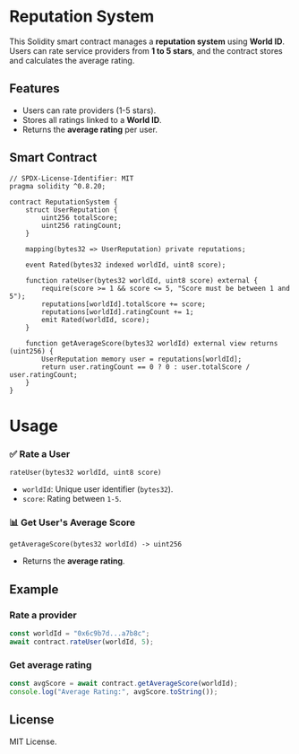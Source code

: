 # Reputation System

This Solidity smart contract manages a **reputation system** using **World ID**. Users can rate service providers from **1 to 5 stars**, and the contract stores and calculates the average rating.

## Features
- Users can rate providers (1-5 stars).
- Stores all ratings linked to a **World ID**.
- Returns the **average rating** per user.

## Smart Contract

```solidity
// SPDX-License-Identifier: MIT
pragma solidity ^0.8.20;

contract ReputationSystem {
    struct UserReputation {
        uint256 totalScore;
        uint256 ratingCount;
    }

    mapping(bytes32 => UserReputation) private reputations;

    event Rated(bytes32 indexed worldId, uint8 score);

    function rateUser(bytes32 worldId, uint8 score) external {
        require(score >= 1 && score <= 5, "Score must be between 1 and 5");
        reputations[worldId].totalScore += score;
        reputations[worldId].ratingCount += 1;
        emit Rated(worldId, score);
    }

    function getAverageScore(bytes32 worldId) external view returns (uint256) {
        UserReputation memory user = reputations[worldId];
        return user.ratingCount == 0 ? 0 : user.totalScore / user.ratingCount;
    }
}
```

# Usage

### ✅ Rate a User
```solidity
rateUser(bytes32 worldId, uint8 score)
```
- `worldId`: Unique user identifier (`bytes32`).
- `score`: Rating between `1-5`.

### 📊 Get User's Average Score
```solidity
getAverageScore(bytes32 worldId) -> uint256
```
- Returns the **average rating**.

## Example

### Rate a provider
```js
const worldId = "0x6c9b7d...a7b8c";
await contract.rateUser(worldId, 5);
```

### Get average rating
```js
const avgScore = await contract.getAverageScore(worldId);
console.log("Average Rating:", avgScore.toString());
```

## License
MIT License.

